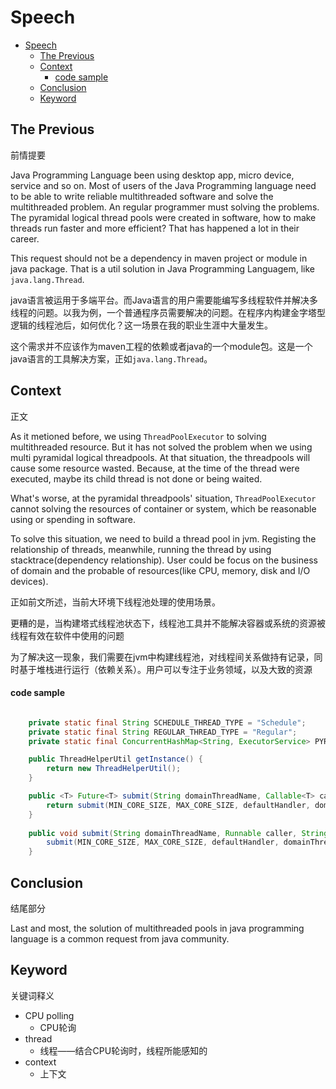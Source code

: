 # Speech

- [Speech](#speech)
  - [The Previous](#the-previous)
  - [Context](#context)
      - [code sample](#code-sample)
  - [Conclusion](#conclusion)
  - [Keyword](#keyword)

## The Previous

前情提要

Java Programming Language been using desktop app, micro device, service and so on. Most of users of the Java Programming language need to be able to write reliable multithreaded software and solve the multithreaded problem. An regular programmer must solving the problems. The pyramidal logical thread pools were created in software, how to make threads run faster and more efficient? That has happened a lot in their career.

This request should not be a dependency in maven project or module in java package. That is a util solution in Java Programming Languagem, like `java.lang.Thread`.

java语言被运用于多端平台。而Java语言的用户需要能编写多线程软件并解决多线程的问题。以我为例，一个普通程序员需要解决的问题。在程序内构建金字塔型逻辑的线程池后，如何优化？这一场景在我的职业生涯中大量发生。

这个需求并不应该作为maven工程的依赖或者java的一个module包。这是一个java语言的工具解决方案，正如`java.lang.Thread`。

## Context

正文

As it metioned before, we using `ThreadPoolExecutor` to solving multithreaded resource. But it has not solved the problem when we using multi pyramidal logical threadpools. At that situation, the threadpools will cause some resource wasted. Because, at the time of the thread were executed, maybe its child thread is not done or being waited.

What's worse, at the pyramidal threadpools' situation, `ThreadPoolExecutor` cannot solving the resources of container or system, which be reasonable using or spending in software. 

To solve this situation, we need to build a thread pool in jvm. Registing the relationship of threads, meanwhile, running the thread by using stacktrace(dependency relationship). User could be focus on the business of domain and the probable of resources(like CPU, memory, disk and I/O devices).

正如前文所述，当前大环境下线程池处理的使用场景。

更糟的是，当构建塔式线程池状态下，线程池工具并不能解决容器或系统的资源被线程有效在软件中使用的问题

为了解决这一现象，我们需要在jvm中构建线程池，对线程间关系做持有记录，同时基于堆栈进行运行（依赖关系）。用户可以专注于业务领域，以及大致的资源

#### code sample

```java

	private static final String SCHEDULE_THREAD_TYPE = "Schedule";
	private static final String REGULAR_THREAD_TYPE = "Regular";
	private static final ConcurrentHashMap<String, ExecutorService> PYRAMIDAL_THREAD_POOL = new ConcurrentHashMap<>();

    public ThreadHelperUtil getInstance() {
        return new ThreadHelperUtil();
    }

	public <T> Future<T> submit(String domainThreadName, Callable<T> caller, String type) {
		return submit(MIN_CORE_SIZE, MAX_CORE_SIZE, defaultHandler, domainThreadName, caller, type, Thread.NORM_PRIORITY);
	}
	
	public void submit(String domainThreadName, Runnable caller, String type) {
		submit(MIN_CORE_SIZE, MAX_CORE_SIZE, defaultHandler, domainThreadName, caller, type, Thread.NORM_PRIORITY);
	}

```


## Conclusion

结尾部分

Last and most, the solution of multithreaded pools in java programming language is a common request from java community.


## Keyword

关键词释义

* CPU polling
  * CPU轮询
* thread
  * 线程——结合CPU轮询时，线程所能感知的
* context
  * 上下文
